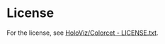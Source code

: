 # License

For the license, see [HoloViz/Colorcet - LICENSE.txt](https://github.com/holoviz/colorcet/blob/main/LICENSE.txt).
